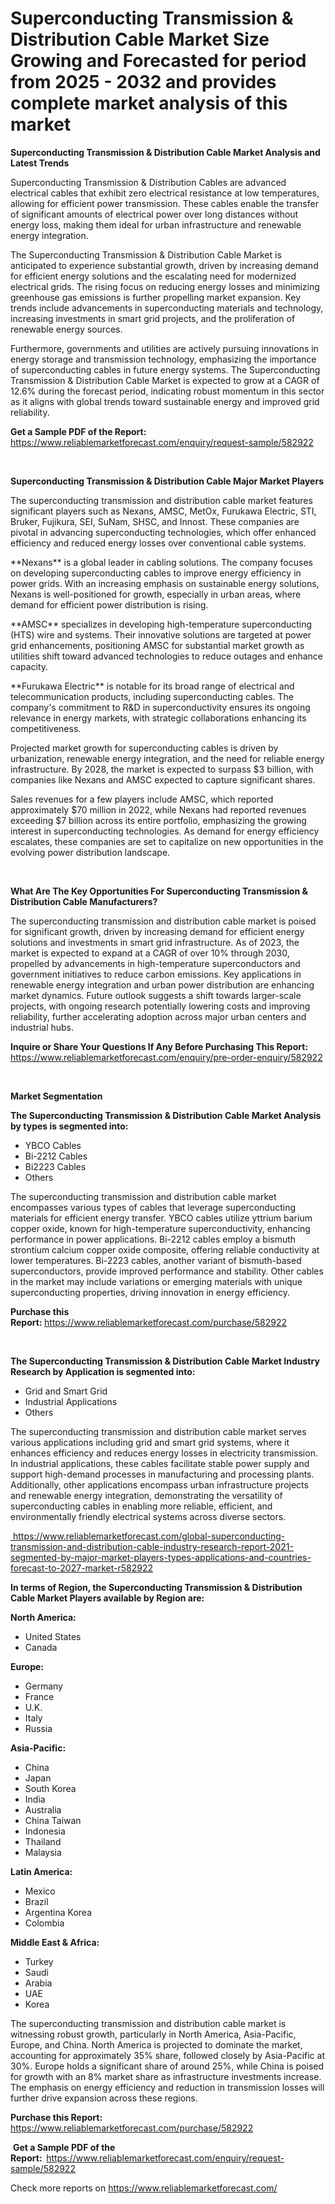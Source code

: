 <p><h1>Superconducting Transmission & Distribution Cable Market Size Growing and Forecasted for period from 2025 - 2032 and provides complete market analysis of this market</h1></p><p><strong>Superconducting Transmission & Distribution Cable Market Analysis and Latest Trends</strong></p>
<p><p>Superconducting Transmission & Distribution Cables are advanced electrical cables that exhibit zero electrical resistance at low temperatures, allowing for efficient power transmission. These cables enable the transfer of significant amounts of electrical power over long distances without energy loss, making them ideal for urban infrastructure and renewable energy integration.</p><p>The Superconducting Transmission & Distribution Cable Market is anticipated to experience substantial growth, driven by increasing demand for efficient energy solutions and the escalating need for modernized electrical grids. The rising focus on reducing energy losses and minimizing greenhouse gas emissions is further propelling market expansion. Key trends include advancements in superconducting materials and technology, increasing investments in smart grid projects, and the proliferation of renewable energy sources. </p><p>Furthermore, governments and utilities are actively pursuing innovations in energy storage and transmission technology, emphasizing the importance of superconducting cables in future energy systems. The Superconducting Transmission & Distribution Cable Market is expected to grow at a CAGR of 12.6% during the forecast period, indicating robust momentum in this sector as it aligns with global trends toward sustainable energy and improved grid reliability.</p></p>
<p><strong>Get a Sample PDF of the Report:&nbsp;</strong> <a href="https://www.reliablemarketforecast.com/enquiry/request-sample/582922?utm_campaign=3282&utm_medium=2&utm_source=Github&utm_content=ia&utm_term=23032025&utm_id=superconducting-transmission-distribution-cable">https://www.reliablemarketforecast.com/enquiry/request-sample/582922</a></p>
<p>&nbsp;</p>
<p><strong>Superconducting Transmission & Distribution Cable Major Market Players</strong></p>
<p><p>The superconducting transmission and distribution cable market features significant players such as Nexans, AMSC, MetOx, Furukawa Electric, STI, Bruker, Fujikura, SEI, SuNam, SHSC, and Innost. These companies are pivotal in advancing superconducting technologies, which offer enhanced efficiency and reduced energy losses over conventional cable systems.</p><p>**Nexans** is a global leader in cabling solutions. The company focuses on developing superconducting cables to improve energy efficiency in power grids. With an increasing emphasis on sustainable energy solutions, Nexans is well-positioned for growth, especially in urban areas, where demand for efficient power distribution is rising.</p><p>**AMSC** specializes in developing high-temperature superconducting (HTS) wire and systems. Their innovative solutions are targeted at power grid enhancements, positioning AMSC for substantial market growth as utilities shift toward advanced technologies to reduce outages and enhance capacity.</p><p>**Furukawa Electric** is notable for its broad range of electrical and telecommunication products, including superconducting cables. The company's commitment to R&D in superconductivity ensures its ongoing relevance in energy markets, with strategic collaborations enhancing its competitiveness.</p><p>Projected market growth for superconducting cables is driven by urbanization, renewable energy integration, and the need for reliable energy infrastructure. By 2028, the market is expected to surpass $3 billion, with companies like Nexans and AMSC expected to capture significant shares.</p><p>Sales revenues for a few players include AMSC, which reported approximately $70 million in 2022, while Nexans had reported revenues exceeding $7 billion across its entire portfolio, emphasizing the growing interest in superconducting technologies. As demand for energy efficiency escalates, these companies are set to capitalize on new opportunities in the evolving power distribution landscape.</p></p>
<p>&nbsp;</p>
<p><strong>What Are The Key Opportunities For Superconducting Transmission & Distribution Cable Manufacturers?</strong></p>
<p><p>The superconducting transmission and distribution cable market is poised for significant growth, driven by increasing demand for efficient energy solutions and investments in smart grid infrastructure. As of 2023, the market is expected to expand at a CAGR of over 10% through 2030, propelled by advancements in high-temperature superconductors and government initiatives to reduce carbon emissions. Key applications in renewable energy integration and urban power distribution are enhancing market dynamics. Future outlook suggests a shift towards larger-scale projects, with ongoing research potentially lowering costs and improving reliability, further accelerating adoption across major urban centers and industrial hubs.</p></p>
<p><strong>Inquire or Share Your Questions If Any Before Purchasing This Report:</strong> <a href="https://www.reliablemarketforecast.com/enquiry/pre-order-enquiry/582922?utm_campaign=3282&utm_medium=2&utm_source=Github&utm_content=ia&utm_term=23032025&utm_id=superconducting-transmission-distribution-cable">https://www.reliablemarketforecast.com/enquiry/pre-order-enquiry/582922</a></p>
<p>&nbsp;</p>
<p><strong>Market Segmentation</strong></p>
<p><strong>The Superconducting Transmission & Distribution Cable Market Analysis by types is segmented into:</strong></p>
<p><ul><li>YBCO Cables</li><li>Bi-2212 Cables</li><li>Bi2223 Cables</li><li>Others</li></ul></p>
<p><p>The superconducting transmission and distribution cable market encompasses various types of cables that leverage superconducting materials for efficient energy transfer. YBCO cables utilize yttrium barium copper oxide, known for high-temperature superconductivity, enhancing performance in power applications. Bi-2212 cables employ a bismuth strontium calcium copper oxide composite, offering reliable conductivity at lower temperatures. Bi-2223 cables, another variant of bismuth-based superconductors, provide improved performance and stability. Other cables in the market may include variations or emerging materials with unique superconducting properties, driving innovation in energy efficiency.</p></p>
<p><strong>Purchase this Report:&nbsp;</strong><a href="https://www.reliablemarketforecast.com/purchase/582922?utm_campaign=3282&utm_medium=2&utm_source=Github&utm_content=ia&utm_term=23032025&utm_id=superconducting-transmission-distribution-cable">https://www.reliablemarketforecast.com/purchase/582922</a></p>
<p>&nbsp;</p>
<p><strong>The Superconducting Transmission & Distribution Cable Market Industry Research by Application is segmented into:</strong></p>
<p><ul><li>Grid and Smart Grid</li><li>Industrial Applications</li><li>Others</li></ul></p>
<p><p>The superconducting transmission and distribution cable market serves various applications including grid and smart grid systems, where it enhances efficiency and reduces energy losses in electricity transmission. In industrial applications, these cables facilitate stable power supply and support high-demand processes in manufacturing and processing plants. Additionally, other applications encompass urban infrastructure projects and renewable energy integration, demonstrating the versatility of superconducting cables in enabling more reliable, efficient, and environmentally friendly electrical systems across diverse sectors.</p></p>
<p><a href="https://www.reliablemarketforecast.com/global-superconducting-transmission-and-distribution-cable-industry-research-report-2021-segmented-by-major-market-players-types-applications-and-countries-forecast-to-2027-market-r582922?utm_campaign=3282&utm_medium=2&utm_source=Github&utm_content=ia&utm_term=23032025&utm_id=superconducting-transmission-distribution-cable">&nbsp;https://www.reliablemarketforecast.com/global-superconducting-transmission-and-distribution-cable-industry-research-report-2021-segmented-by-major-market-players-types-applications-and-countries-forecast-to-2027-market-r582922</a></p>
<p><strong>In terms of Region, the Superconducting Transmission & Distribution Cable Market Players available by Region are:</strong></p>
<p>
    <p> <strong> North America: </strong>
        <ul>
            <li>United States</li>
            <li>Canada</li>
        </ul>
        </p> 
    <p> <strong> Europe: </strong>
        <ul>
            <li>Germany</li>
            <li>France</li>
            <li>U.K.</li>
            <li>Italy</li>
            <li>Russia</li>
        </ul>
        </p> 
    <p> <strong> Asia-Pacific: </strong>
        <ul>
            <li>China</li>
            <li>Japan</li>
            <li>South Korea</li>
            <li>India</li>
            <li>Australia</li>
            <li>China Taiwan</li>
            <li>Indonesia</li>
            <li>Thailand</li>
            <li>Malaysia</li>
        </ul>
        </p> 
    <p> <strong> Latin America: </strong>
        <ul>
            <li>Mexico</li>
            <li>Brazil</li>
            <li>Argentina Korea</li>
            <li>Colombia</li>
        </ul>
        </p> 
    <p> <strong> Middle East & Africa: </strong>
        <ul>
            <li>Turkey</li>
            <li>Saudi</li>
            <li>Arabia</li>
            <li>UAE</li>
            <li>Korea</li>
        </ul>
    </p>
    </p>
<p><p>The superconducting transmission and distribution cable market is witnessing robust growth, particularly in North America, Asia-Pacific, Europe, and China. North America is projected to dominate the market, accounting for approximately 35% share, followed closely by Asia-Pacific at 30%. Europe holds a significant share of around 25%, while China is poised for growth with an 8% market share as infrastructure investments increase. The emphasis on energy efficiency and reduction in transmission losses will further drive expansion across these regions.</p></p>
<p><strong>Purchase this Report: </strong><a href="https://www.reliablemarketforecast.com/purchase/582922?utm_campaign=3282&utm_medium=2&utm_source=Github&utm_content=ia&utm_term=23032025&utm_id=superconducting-transmission-distribution-cable">https://www.reliablemarketforecast.com/purchase/582922</a></p>
<p>&nbsp;<strong>Get a Sample PDF of the Report:&nbsp;&nbsp;</strong><a href="https://www.reliablemarketforecast.com/enquiry/request-sample/582922?utm_campaign=3282&utm_medium=2&utm_source=Github&utm_content=ia&utm_term=23032025&utm_id=superconducting-transmission-distribution-cable">https://www.reliablemarketforecast.com/enquiry/request-sample/582922</a></p>
<p><strong></strong></p>
<p>Check more reports on <a href="https://www.reliablemarketforecast.com/?utm_campaign=3282&utm_medium=2&utm_source=Github&utm_content=ia&utm_term=23032025&utm_id=superconducting-transmission-distribution-cable">https://www.reliablemarketforecast.com/</a></p>